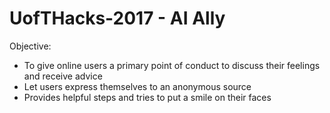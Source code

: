 # UofTHacks-2017 - AI Ally

Objective: 

- To give online users a primary point of conduct to discuss their feelings and receive advice 
- Let users express themselves to an anonymous source 
- Provides helpful steps and tries to put a smile on their faces
